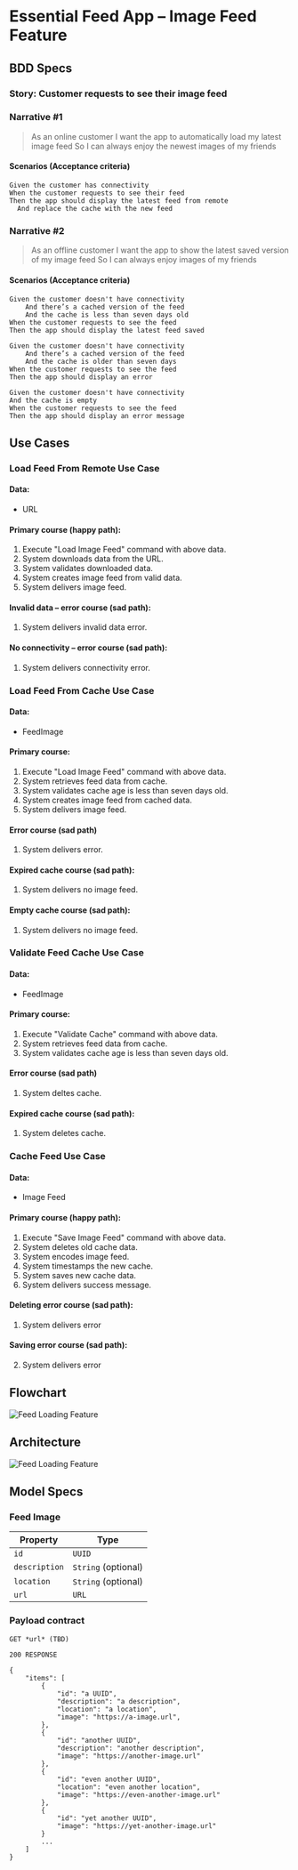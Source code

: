 # Essential Feed App – Image Feed Feature

## BDD Specs

### Story: Customer requests to see their image feed

### Narrative #1

> As an online customer
I want the app to automatically load my latest image feed
So I can always enjoy the newest images of my friends

#### Scenarios (Acceptance criteria)

```
Given the customer has connectivity
When the customer requests to see their feed
Then the app should display the latest feed from remote
  And replace the cache with the new feed
```

### Narrative #2

> As an offline customer
I want the app to show the latest saved version of my image feed
So I can always enjoy images of my friends

#### Scenarios (Acceptance criteria)

```
Given the customer doesn't have connectivity
    And there’s a cached version of the feed
    And the cache is less than seven days old
When the customer requests to see the feed
Then the app should display the latest feed saved

Given the customer doesn't have connectivity
    And there’s a cached version of the feed
    And the cache is older than seven days
When the customer requests to see the feed
Then the app should display an error

Given the customer doesn't have connectivity
And the cache is empty
When the customer requests to see the feed
Then the app should display an error message
```

## Use Cases

### Load Feed From Remote Use Case

#### Data:
- URL

#### Primary course (happy path):
1. Execute "Load Image Feed" command with above data.
2. System downloads data from the URL.
3. System validates downloaded data.
4. System creates image feed from valid data.
5. System delivers image feed.

#### Invalid data – error course (sad path):
1. System delivers invalid data error.

#### No connectivity – error course (sad path):
1. System delivers connectivity error.


### Load Feed From Cache Use Case

#### Data:
- FeedImage

#### Primary course:
1. Execute "Load Image Feed" command with above data.
2. System retrieves feed data from cache.
3. System validates cache age is less than seven days old.
4. System creates image feed from cached data.
5. System delivers image feed.

#### Error course (sad path)
1. System delivers error.

#### Expired cache course (sad path):
1. System delivers no image feed.

#### Empty cache course (sad path): 
1. System delivers no image feed.


### Validate Feed Cache Use Case

#### Data:
- FeedImage

#### Primary course:
1. Execute "Validate Cache" command with above data.
2. System retrieves feed data from cache.
3. System validates cache age is less than seven days old.

#### Error course (sad path)
1. System deltes cache.

#### Expired cache course (sad path):
1. System deletes cache.


### Cache Feed Use Case

#### Data:
- Image Feed

#### Primary course (happy path):
1. Execute "Save Image Feed" command with above data.
2. System deletes old cache data.
3. System encodes image feed.
4. System timestamps the new cache.
5. System saves new cache data.
6. System delivers success message.

#### Deleting error course (sad path):
1. System delivers error

#### Saving error course (sad path):
2. System delivers error


## Flowchart

![Feed Loading Feature](feed_flowchart.png)

## Architecture

![Feed Loading Feature](feed_architecture.png)

## Model Specs

### Feed Image

| Property      | Type                |
|---------------|---------------------|
| `id`          | `UUID`              |
| `description` | `String` (optional) |
| `location`    | `String` (optional) |
| `url`         | `URL`               |

### Payload contract

```
GET *url* (TBD)

200 RESPONSE

{
	"items": [
		{
			"id": "a UUID",
			"description": "a description",
			"location": "a location",
			"image": "https://a-image.url",
		},
		{
			"id": "another UUID",
			"description": "another description",
			"image": "https://another-image.url"
		},
		{
			"id": "even another UUID",
			"location": "even another location",
			"image": "https://even-another-image.url"
		},
		{
			"id": "yet another UUID",
			"image": "https://yet-another-image.url"
		}
		...
	]
}
```
